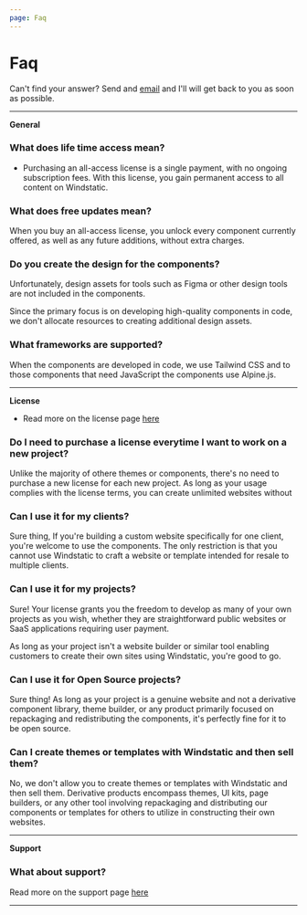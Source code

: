 ```yaml
---
page: Faq
---
```



# Faq
Can't find your answer? Send and [email](mailto:michael@andreuzza.com) and I'll will get back to you as soon as possible.

---
**General**

### What does life time access mean?
- Purchasing an all-access license is a single payment, with no ongoing subscription fees. With this license, you gain permanent access to all content on Windstatic.

### What does free updates mean?
When you buy an all-access license, you unlock every component currently offered, as well as any future additions, without extra charges.

### Do you create the design for the components?
Unfortunately, design assets for tools such as Figma or other design tools are not included in the components.

Since the primary focus is on developing high-quality components in code, we don't allocate resources to creating additional design assets.

### What frameworks are supported?
When the components are developed in code, we use Tailwind CSS and to those components that need JavaScript the components use Alpine.js.

---
**License**
- Read more on the license page [here](/license)
### Do I need to purchase a license everytime I want to work on a new project?
Unlike the majority of othere themes or components, there's no need to purchase a new  license for each new project. As long as your usage complies with the license terms, you can create unlimited websites without
### Can I use it for my clients?
Sure thing, If you're building a custom website specifically for one client, you're welcome to use the components.
The only restriction is that you cannot use Windstatic to craft a website or template intended for resale to multiple clients.

### Can I use it for my projects?
Sure! Your license grants you the freedom to develop as many of your own projects as you wish, whether they are straightforward public websites or SaaS applications requiring user payment.

As long as your project isn't a website builder or similar tool enabling customers to create their own sites using Windstatic, you're good to go.
### Can I use it for Open Source projects?
Sure thing! As long as your project is a genuine website and not a derivative component library, theme builder, or any product primarily focused on repackaging and redistributing the components, it's perfectly fine for it to be open source.


### Can I create themes or templates with Windstatic and then sell them?
No, we don't allow you to create themes or templates with Windstatic and then sell them. Derivative products encompass themes, UI kits, page builders, or any other tool involving repackaging and distributing our components or templates for others to utilize in constructing their own websites.



---
**Support**

### What about support?
Read more on the support page [here](/support)







---